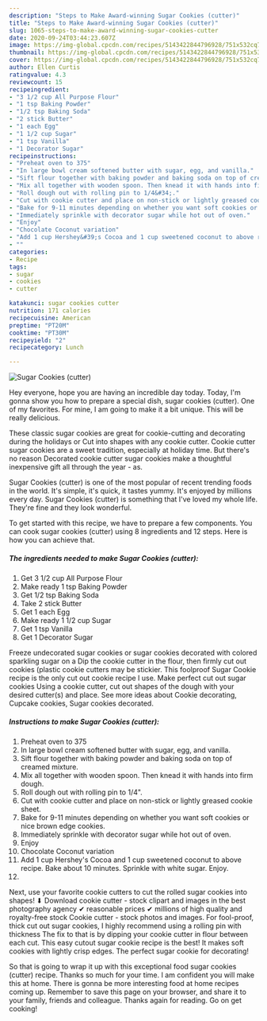 ```yaml
---
description: "Steps to Make Award-winning Sugar Cookies (cutter)"
title: "Steps to Make Award-winning Sugar Cookies (cutter)"
slug: 1065-steps-to-make-award-winning-sugar-cookies-cutter
date: 2020-09-24T03:44:23.607Z
image: https://img-global.cpcdn.com/recipes/5143422844796928/751x532cq70/sugar-cookies-cutter-recipe-main-photo.jpg
thumbnail: https://img-global.cpcdn.com/recipes/5143422844796928/751x532cq70/sugar-cookies-cutter-recipe-main-photo.jpg
cover: https://img-global.cpcdn.com/recipes/5143422844796928/751x532cq70/sugar-cookies-cutter-recipe-main-photo.jpg
author: Ellen Curtis
ratingvalue: 4.3
reviewcount: 15
recipeingredient:
- "3 1/2 cup All Purpose Flour"
- "1 tsp Baking Powder"
- "1/2 tsp Baking Soda"
- "2 stick Butter"
- "1 each Egg"
- "1 1/2 cup Sugar"
- "1 tsp Vanilla"
- "1 Decorator Sugar"
recipeinstructions:
- "Preheat oven to 375"
- "In large bowl cream softened butter with sugar, egg, and vanilla."
- "Sift flour together with baking powder and baking soda on top of creamed mixture."
- "Mix all together with wooden spoon. Then knead it with hands into firm dough."
- "Roll dough out with rolling pin to 1/4&#34;."
- "Cut with cookie cutter and place on non-stick or lightly greased cookie sheet."
- "Bake for 9-11 minutes depending on whether you want soft cookies or nice brown edge cookies."
- "Immediately sprinkle with decorator sugar while hot out of oven."
- "Enjoy"
- "Chocolate Coconut variation"
- "Add 1 cup Hershey&#39;s Cocoa and 1 cup sweetened coconut to above recipe. Bake about 10 minutes. Sprinkle with white sugar. Enjoy."
- ""
categories:
- Recipe
tags:
- sugar
- cookies
- cutter

katakunci: sugar cookies cutter 
nutrition: 171 calories
recipecuisine: American
preptime: "PT20M"
cooktime: "PT30M"
recipeyield: "2"
recipecategory: Lunch

---
```



![Sugar Cookies (cutter)](https://img-global.cpcdn.com/recipes/5143422844796928/751x532cq70/sugar-cookies-cutter-recipe-main-photo.jpg)

Hey everyone, hope you are having an incredible day today. Today, I'm gonna show you how to prepare a special dish, sugar cookies (cutter). One of my favorites. For mine, I am going to make it a bit unique. This will be really delicious.

These classic sugar cookies are great for cookie-cutting and decorating during the holidays or Cut into shapes with any cookie cutter. Cookie cutter sugar cookies are a sweet tradition, especially at holiday time. But there&#39;s no reason Decorated cookie cutter sugar cookies make a thoughtful inexpensive gift all through the year - as.

Sugar Cookies (cutter) is one of the most popular of recent trending foods in the world. It's simple, it's quick, it tastes yummy. It's enjoyed by millions every day. Sugar Cookies (cutter) is something that I've loved my whole life. They're fine and they look wonderful.


To get started with this recipe, we have to prepare a few components. You can cook sugar cookies (cutter) using 8 ingredients and 12 steps. Here is how you can achieve that.

<!--inarticleads1-->

##### The ingredients needed to make Sugar Cookies (cutter):

1. Get 3 1/2 cup All Purpose Flour
1. Make ready 1 tsp Baking Powder
1. Get 1/2 tsp Baking Soda
1. Take 2 stick Butter
1. Get 1 each Egg
1. Make ready 1 1/2 cup Sugar
1. Get 1 tsp Vanilla
1. Get 1 Decorator Sugar


Freeze undecorated sugar cookies or sugar cookies decorated with colored sparkling sugar on a Dip the cookie cutter in the flour, then firmly cut out cookies (plastic cookie cutters may be stickier. This foolproof Sugar Cookie recipe is the only cut out cookie recipe I use. Make perfect cut out sugar cookies Using a cookie cutter, cut out shapes of the dough with your desired cutter(s) and place. See more ideas about Cookie decorating, Cupcake cookies, Sugar cookies decorated. 

<!--inarticleads2-->

##### Instructions to make Sugar Cookies (cutter):

1. Preheat oven to 375
1. In large bowl cream softened butter with sugar, egg, and vanilla.
1. Sift flour together with baking powder and baking soda on top of creamed mixture.
1. Mix all together with wooden spoon. Then knead it with hands into firm dough.
1. Roll dough out with rolling pin to 1/4&#34;.
1. Cut with cookie cutter and place on non-stick or lightly greased cookie sheet.
1. Bake for 9-11 minutes depending on whether you want soft cookies or nice brown edge cookies.
1. Immediately sprinkle with decorator sugar while hot out of oven.
1. Enjoy
1. Chocolate Coconut variation
1. Add 1 cup Hershey&#39;s Cocoa and 1 cup sweetened coconut to above recipe. Bake about 10 minutes. Sprinkle with white sugar. Enjoy.
1. 


Next, use your favorite cookie cutters to cut the rolled sugar cookies into shapes! ⬇ Download cookie cutter - stock clipart and images in the best photography agency ✔ reasonable prices ✔ millions of high quality and royalty-free stock Cookie cutter - stock photos and images. For fool-proof, thick cut out sugar cookies, I highly recommend using a rolling pin with thickness The fix to that is by dipping your cookie cutter in flour between each cut. This easy cutout sugar cookie recipe is the best! It makes soft cookies with lightly crisp edges. The perfect sugar cookie for decorating! 

So that is going to wrap it up with this exceptional food sugar cookies (cutter) recipe. Thanks so much for your time. I am confident you will make this at home. There is gonna be more interesting food at home recipes coming up. Remember to save this page on your browser, and share it to your family, friends and colleague. Thanks again for reading. Go on get cooking!
